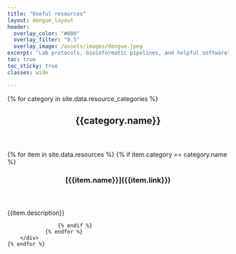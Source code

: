 ```yaml
---
title: "Useful resources"
layout: dengue_layout
header:
  overlay_color: "#000"
  overlay_filter: "0.5"
  overlay_image: /assets/images/dengue.jpeg
excerpt: "Lab protocols, bioinformatic pipelines, and helpful software"
toc: true
toc_sticky: true
classes: wide

---
```


<div>
    {% for category in site.data.resource_categories %}
        <header><h2> {{category.name}} </h2></header>
        <div>
                {% for item in site.data.resources %}
                    {% if item.category == category.name %}
                    <header><h3> [{{item.name}}]({{item.link}}) </h3></header>
                    <p>{{item.description}} </p>
                        <!-- <figure class="effect-duke">
                            <img src="/assets/images/{{item.picture}}"/>
                            <figcaption>
                                <p>
                                    {{item.name}}<br>
                                    <span class="duke-description">{{item.description}}</span>
                                </p>
                                <a class="btn" href="{{item.link}}" style="color: white !important">Go to website</a>
                            </figcaption>			
                        </figure> -->

                    {% endif %}	
                {% endfor %}
        </div>
    {% endfor %}
</div> 